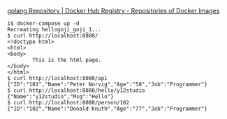 [golang Repository | Docker Hub Registry - Repositories of Docker Images](https://registry.hub.docker.com/_/golang/)
```
i$ docker-compose up -d
Recreating hellogoji_goji_1...
$ curl http://localhost:8080/
<!doctype html>
<html>
<body>
        This is the html page.
</body>
</html>
$ curl http://localhost:8080/api
{"ID":"101","Name":"Peter Norvig","Age":"58","Job":"Programmer"}
$ curl http://localhost:8080/hello/y12studio
{"Name":"y12studio","Msg":"Hello"}
$ curl http://localhost:8080/person/102
{"ID":"102","Name":"Donald Knuth","Age":"77","Job":"Programmer"}
```
